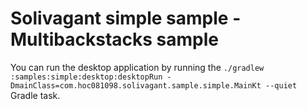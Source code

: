 # Solivagant simple sample - Multibackstacks sample

You can run the desktop application by running the
`./gradlew :samples:simple:desktop:desktopRun -DmainClass=com.hoc081098.solivagant.sample.simple.MainKt --quiet` Gradle task.
